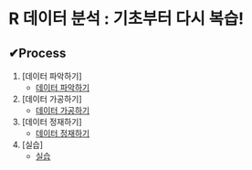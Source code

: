 # R 데이터 분석 : 기초부터 다시 복습!

## ✔Process
1. [데이터 파악하기]
    * [데이터 파악하기](https://github.com/youjin2github/R_-/blob/main/데이터%20파악하기.R)
2. [데이터 가공하기]
    * [데이터 가공하기](https://github.com/youjin2github/R_-/blob/main/데이터%20가공하기.R)
3. [데이터 정재하기]
    * [데이터 정재하기](https://github.com/youjin2github/R_-/blob/main/데이터%20정재.R)
4. [실습]
    * [실습](https://github.com/youjin2github/R_-/blob/main/시험성적_외부데이터.R)
